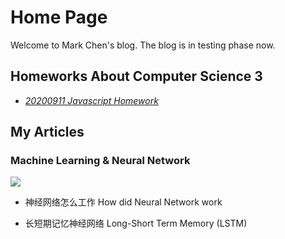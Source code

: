 # Home Page

Welcome to Mark Chen's blog. The blog is in testing phase now.

## Homeworks About Computer Science 3
* <a href="https://markchenyutian.github.io/Markchen_Blog/Javascript_Homework/Homework_01.html"> <em>20200911 Javascript Homework</em> </a>



## My Articles

### Machine Learning & Neural Network

![](https://markchenyutian.github.io/Markchen_Blog/Assets/1.png)

* 神经网络怎么工作<a herf="https://markchenyutian.github.io/Markchen_Blog/Articles/Why_Neural_Network_work/神经网络为什么work.md"> How did Neural Network work</a>

* 长短期记忆神经网络 <a herf="https://markchenyutian.github.io/Markchen_Blog/Articles/Long_Short_Term_Memory_Intro/LSTM.md"> Long-Short Term Memory (LSTM) </a>
